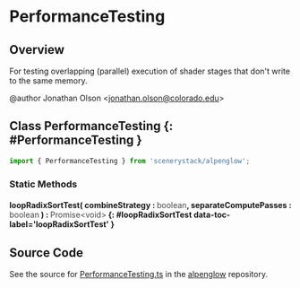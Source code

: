 # PerformanceTesting

## Overview

For testing overlapping (parallel) execution of shader stages that don't write to the same memory.

@author Jonathan Olson &lt;jonathan.olson@colorado.edu&gt;

## Class PerformanceTesting {: #PerformanceTesting }


```js
import { PerformanceTesting } from 'scenerystack/alpenglow';
```
### Static Methods

#### loopRadixSortTest( combineStrategy : <span style="font-weight: 400; opacity: 80%;">boolean</span>, separateComputePasses : <span style="font-weight: 400; opacity: 80%;">boolean</span> ) : <span style="font-weight: 400; opacity: 80%;">Promise&lt;void&gt;</span> {: #loopRadixSortTest data-toc-label='loopRadixSortTest' }



## Source Code

See the source for [PerformanceTesting.ts](https://github.com/phetsims/alpenglow/blob/main/js/webgpu/PerformanceTesting.ts) in the [alpenglow](https://github.com/phetsims/alpenglow) repository.
